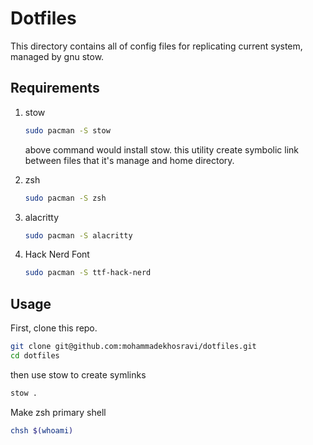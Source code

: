 # Dotfiles
This directory contains all of config files for replicating current system, managed by gnu stow.

## Requirements
1. stow
   ``` sh
   sudo pacman -S stow
   ```
   above command would install stow. this utility create symbolic link between files that it's manage and home directory.

2. zsh
   ``` sh
   sudo pacman -S zsh
   ```
3. alacritty
   ``` sh
   sudo pacman -S alacritty
   ```
4. Hack Nerd Font
   ``` sh
   sudo pacman -S ttf-hack-nerd
   ```

## Usage

First, clone this repo.
``` sh
git clone git@github.com:mohammadekhosravi/dotfiles.git
cd dotfiles
```

then use stow to create symlinks

``` sh
stow .
```

Make zsh primary shell
``` sh
chsh $(whoami)
```
